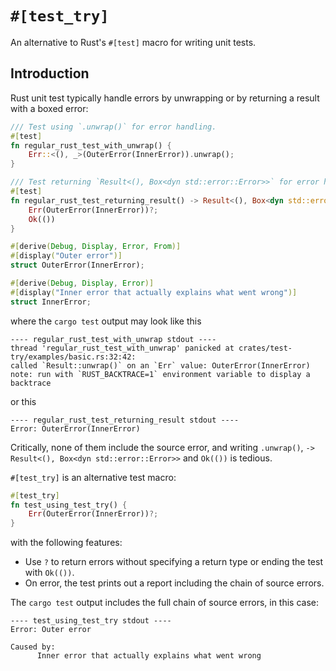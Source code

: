 # `#[test_try]`

An alternative to Rust's `#[test]` macro for writing unit tests.

## Introduction

Rust unit test typically handle errors by unwrapping or by returning a result with a boxed error:

```rust
/// Test using `.unwrap()` for error handling.
#[test]
fn regular_rust_test_with_unwrap() {
    Err::<(), _>(OuterError(InnerError)).unwrap();
}

/// Test returning `Result<(), Box<dyn std::error::Error>>` for error handling.
#[test]
fn regular_rust_test_returning_result() -> Result<(), Box<dyn std::error::Error>> {
    Err(OuterError(InnerError))?;
    Ok(())
}

#[derive(Debug, Display, Error, From)]
#[display("Outer error")]
struct OuterError(InnerError);

#[derive(Debug, Display, Error)]
#[display("Inner error that actually explains what went wrong")]
struct InnerError;
```

where the `cargo test` output may look like this

```
---- regular_rust_test_with_unwrap stdout ----
thread 'regular_rust_test_with_unwrap' panicked at crates/test-try/examples/basic.rs:32:42:
called `Result::unwrap()` on an `Err` value: OuterError(InnerError)
note: run with `RUST_BACKTRACE=1` environment variable to display a backtrace
```

or this

```
---- regular_rust_test_returning_result stdout ----
Error: OuterError(InnerError)
```

Critically, none of them include the source error, and writing `.unwrap()`, `-> Result<(), Box<dyn std::error::Error>>` and `Ok(())` is tedious.

`#[test_try]` is an alternative test macro:

```rust
#[test_try]
fn test_using_test_try() {
    Err(OuterError(InnerError))?;
}
```

with the following features:

- Use `?` to return errors without specifying a return type or ending the test with `Ok(())`.
- On error, the test prints out a report including the chain of source errors.

The `cargo test` output includes the full chain of source errors, in this case:

```
---- test_using_test_try stdout ----
Error: Outer error

Caused by:
      Inner error that actually explains what went wrong
```
